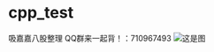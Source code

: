 # cpp_test
吸嘉嘉八股整理
QQ群来一起背！：710967493
![这是图](https://github.com/llz-lian/cpp_test/blob/master/%E5%90%B8%E5%98%89%E5%98%89%E5%85%AB%E8%82%A1%E4%BA%A4%E6%B5%81%E7%BE%A4%E7%BE%A4%E4%BA%8C%E7%BB%B4%E7%A0%81.png)

